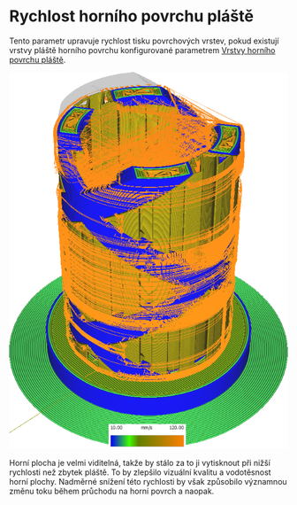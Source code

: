 Rychlost horního povrchu pláště
====
Tento parametr upravuje rychlost tisku povrchových vrstev, pokud existují vrstvy pláště horního povrchu konfigurované parametrem [Vrstvy horního povrchu pláště](../shell/roofing_layer_count.md).

![Různé struktury tištěné různými rychlostmi](../../../articles/images/speed_difference.png)

Horní plocha je velmi viditelná, takže by stálo za to ji vytisknout při nižší rychlosti než zbytek pláště. To by zlepšilo vizuální kvalitu a vodotěsnost horní plochy. Nadměrné snížení této rychlosti by však způsobilo významnou změnu toku během průchodu na horní povrch a naopak.